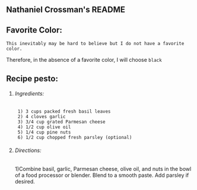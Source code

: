 ## Nathaniel Crossman's README

## Favorite Color:
	This inevitably may be hard to believe but I do not have a favorite color. 
Therefore, in the absence of a favorite color, I will choose `black`

## Recipe pesto:
1. ###### Ingredients:
		1) 3 cups packed fresh basil leaves
		2) 4 cloves garlic
		3) 3/4 cup grated Parmesan cheese 
		4) 1/2 cup olive oil
		5) 1/4 cup pine nuts 
		6) 1/2 cup chopped fresh parsley (optional)
2. ###### Directions:
	1)Combine basil, garlic, Parmesan cheese, olive oil, and nuts in the bowl of a food processor or blender. 
Blend to a smooth paste. Add parsley if desired.	
 

